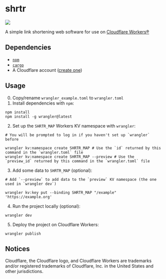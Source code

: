 # shrtr
![](https://badgen.net/badge/%F0%9F%A6%80/rust/f74c00?labelColor=ffffff)

A simple link shortening web software for use on [Cloudflare Workers®](https://workers.cloudflare.com/)

## Dependencies
- [`npm`](https://docs.npmjs.com/cli/)
- [`cargo`](https://doc.rust-lang.org/stable/cargo/)
- A Cloudflare account ([create one](https://dash.cloudflare.com/signup))

## Usage
0. Copy/rename `wrangler_example.toml` to `wrangler.toml`
1. Install dependencies with `npm`:
```
npm install
npm install -g wrangler@latest
```
2. Set up the `SHRTR_MAP` Workers KV namespace with `wrangler`:
```
# You will be prompted to log in if you haven't set up `wrangler` before

wrangler kv:namespace create SHRTR_MAP # Use the `id` returned by this command in the `wrangler.toml` file
wrangler kv:namespace create SHRTR_MAP --preview # Use the `preview_id` returned by this command in the `wrangler.toml` file
```
3. Add some data to `SHRTR_MAP` (optional):
```
# Add `--preview` to add data to the `preview` KV namespace (the one used in `wrangler dev`)

wrangler kv:key put --binding SHRTR_MAP "/example" 'https://example.org'
```
4. Run the project locally (optional):
```
wrangler dev
```
5. Deploy the project on Cloudflare Workers:
```
wrangler publish
```
## Notices
Cloudflare, the Cloudflare logo, and Cloudflare Workers are trademarks and/or registered trademarks of Cloudflare, Inc. in the United States and other jurisdictions.